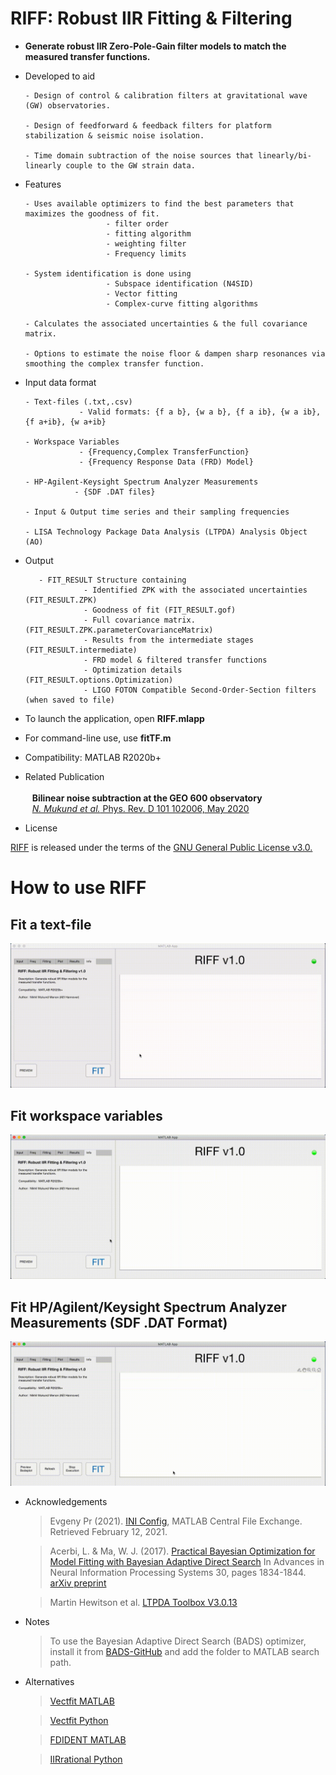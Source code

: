 # RIFF: Robust IIR Fitting & Filtering

- **Generate robust IIR Zero-Pole-Gain filter models to match the measured transfer functions.**

- Developed to aid 

      - Design of control & calibration filters at gravitational wave (GW) observatories.
      
      - Design of feedforward & feedback filters for platform stabilization & seismic noise isolation.
      
      - Time domain subtraction of the noise sources that linearly/bi-linearly couple to the GW strain data.
      
- Features

      - Uses available optimizers to find the best parameters that maximizes the goodness of fit.
                        - filter order
                        - fitting algorithm
                        - weighting filter 
                        - Frequency limits
                        
      - System identification is done using 
                        - Subspace identification (N4SID)
                        - Vector fitting 
                        - Complex-curve fitting algorithms
                        
      - Calculates the associated uncertainties & the full covariance matrix.
      
      - Options to estimate the noise floor & dampen sharp resonances via smoothing the complex transfer function.

- Input data format

      - Text-files (.txt,.csv) 
                  - Valid formats: {f a b}, {w a b}, {f a ib}, {w a ib}, {f a+ib}, {w a+ib}
                  
      - Workspace Variables 
                  - {Frequency,Complex TransferFunction}
                  - {Frequency Response Data (FRD) Model}
                  
      - HP-Agilent-Keysight Spectrum Analyzer Measurements
                 - {SDF .DAT files}
                 
      - Input & Output time series and their sampling frequencies
      
      - LISA Technology Package Data Analysis (LTPDA) Analysis Object (AO)

- Output

         - FIT_RESULT Structure containing 
                   - Identified ZPK with the associated uncertainties  (FIT_RESULT.ZPK)
                   - Goodness of fit (FIT_RESULT.gof)
                   - Full covariance matrix. (FIT_RESULT.ZPK.parameterCovarianceMatrix)
                   - Results from the intermediate stages (FIT_RESULT.intermediate)
                   - FRD model & filtered transfer functions
                   - Optimization details (FIT_RESULT.options.Optimization)
                   - LIGO FOTON Compatible Second-Order-Section filters (when saved to file)                   

- To launch the application, open **RIFF.mlapp**

- For command-line use, use **fitTF.m**

- Compatibility: MATLAB R2020b+

- Related Publication <br /> &ensp;<br /> &ensp; **Bilinear noise subtraction at the GEO 600 observatory** <br /> &ensp; 
   [*N. Mukund et al.* Phys. Rev. D 101 102006, May 2020](https://doi.org/10.1103/PhysRevD.101.102006)
   


- License

 [RIFF](https://github.com/Nikhil-Mukund/RIFF) is released under the terms of the [GNU General Public License v3.0.](https://github.com/Nikhil-Mukund/RIFF/blob/main/LICENSE)

# How to use RIFF

## Fit a text-file
![Alt text](/tutorials/RIFF-tutorial-1.gif)

## Fit workspace variables 
![Alt text](/tutorials/RIFF-tutorial-2.gif)

## Fit HP/Agilent/Keysight Spectrum Analyzer Measurements (SDF .DAT Format)
![Alt text](/tutorials/RIFF-tutorial-3.gif)


- Acknowledgements 

     > Evgeny Pr (2021). [INI Config](https://www.mathworks.com/matlabcentral/fileexchange/24992-ini-config), MATLAB Central File Exchange. Retrieved February 12, 2021.
     
     > Acerbi, L. & Ma, W. J. (2017). [Practical Bayesian Optimization for Model Fitting with Bayesian Adaptive Direct Search](https://proceedings.neurips.cc/paper/2017/hash/df0aab058ce179e4f7ab135ed4e641a9-Abstract.html) In Advances in Neural Information Processing Systems 30, pages 1834-1844. [arXiv preprint](https://arxiv.org/abs/1705.04405)
      
    > Martin Hewitson et al. [LTPDA Toolbox V3.0.13](https://www.lisamission.org/ltpda/)
    
- Notes     

     > To use the Bayesian Adaptive Direct Search (BADS) optimizer, install it from [BADS-GitHub](https://github.com/lacerbi/bads) and add the folder to MATLAB search path.
     
- Alternatives

     > [Vectfit MATLAB](https://www.sintef.no/projectweb/vectfit/)
     
     > [Vectfit Python](https://github.com/PhilReinhold/vectfit_python)
     
     > [FDIDENT MATLAB](https://www.mathworks.com/products/connections/product_detail/product_35570.html)
     
     > [IIRrational Python](https://lee-mcculler.docs.ligo.org/iirrational/)
